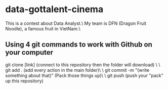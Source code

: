 # data-gottalent-cinema
This is a contest about Data Analyst.\\
My team is DFN (Dragon Fruit Noodle), a famous fruit in VietNam.\\
## Using 4 git commands to work with Github on your computer
git clone [link] (connect to this repository then the folder will download) \\ \\
git add . (add every action in the main folder)\\ \\
git commit -m "(write something about that)" (Pack those things up)\\ \\
git push (push your "pack" up this repository)

